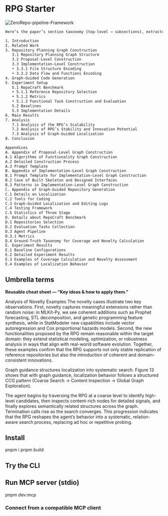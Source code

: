 # RPG Starter

<p>
<img src="https://github.com/AcidicSoil/RPG/raw/HEAD/shared/screenshots/ZeroRepo-pipeline.png" alt="ZeroRepo-pipeline-Framework" />
</p>


```bash
Here’s the paper’s section taxonomy (top-level → subsections), extracted from the PDF.

1. Introduction
2. Related Work
3. Repository Planning Graph Construction
   3.1 Repository Planning Graph Structure
   3.2 Proposal-Level Construction
   3.3 Implementation-Level Construction
   • 3.3.1 File Structure Encoding
   • 3.3.2 Data Flow and Functions Encoding
4. Graph-Guided Code Generation
5. Experiment Setup
   5.1 RepoCraft Benchmark
   • 5.1.1 Reference Repository Selection
   • 5.1.2 Metrics
   • 5.1.3 Functional Task Construction and Evaluation
   5.2 Baselines
   5.3 Implementation Details
6. Main Results
7. Analysis
   7.1 Analysis of the RPG’s Scalability
   7.2 Analysis of RPG’s Stability and Innovation Potential
   7.3 Analysis of Graph-Guided Localization
8. Conclusion

Appendices
A. Appendix of Proposal-Level Graph Construction
A.1 Algorithms of Functionality Graph Construction
A.2 Detailed Construction Process
A.3 Prompt Template
B. Appendix of Implementation-Level Graph Construction
B.1 Prompt Template for Implementation-Level Graph Construction
B.2 Case of Built Skeleton and Designed Interfaces
B.3 Patterns in Implementation-Level Graph Construction
C. Appendix of Graph-Guided Repository Generation
C.1 Details on Localization
C.2 Tools for Coding
C.3 Graph-Guided Localization and Editing Logs
C.4 Testing Framework
C.5 Statistics of Three Stage
D. Details about RepoCraft Benchmark
D.1 Repositories Selection
D.2 Evaluation Tasks Collection
D.3 Agent Pipeline
D.3.1 Metrics
D.4 Ground-Truth Taxonomy for Coverage and Novelty Calculation
E. Experiment Results
E.1 Baseline Configurations
E.2 Detailed Experiment Results
E.3 Examples of Coverage Calculation and Novelty Assessment
E.4 Examples of Localization Behavior
```


## Umbrella terms

**Reusable cheat sheet — “Key ideas & how to apply them.”**

Analysis of Novelty Examples The novelty cases illustrate two key observations. First, novelty captures meaningful
extensions rather than random noise: in MLKit-Py, we see coherent additions such as Prophet forecasting, STL
decomposition, and genetic programming feature synthesis, while in StatModeler new capabilities include vector
autoregression and Cox proportional hazards models. Second, the new functionalities proposed by the RPG remain
reasonable within the target domain: they extend statistical modeling, optimization, or robustness analysis in ways
that align with real-world software evolution. Together, these examples confirm that the RPG supports not only stable
replication of reference repositories but also the introduction of coherent and domain-consistent innovations.



Graph guidance structures localization into systematic search. Figure 13 shows that with graph guidance,
localization behavior follows a structured CCG pattern (Coarse Search → Content Inspection → Global Graph Exploration).

 The agent begins by traversing the RPG at a coarse level to identify high-level candidates, then inspects
content-rich nodes for detailed signals, and finally explores semantically related structures across the graph. Termination
calls rise as the search converges. This progression indicates that the RPG reshapes the agent’s behavior into a
systematic, relation-aware search process, replacing ad hoc or repetitive probing.

## Install

pnpm i
pnpm build

## Try the CLI


## Run MCP server (stdio)

pnpm dev:mcp

### Connect from a compatible MCP client
